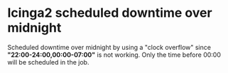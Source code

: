 # Icinga2 scheduled downtime over midnight
Scheduled downtime over midnight by using a "clock overflow" since **"22:00-24:00,00:00-07:00"** is not working. 
Only the time before 00:00 will be scheduled in the job.
